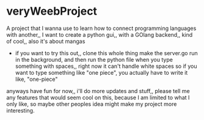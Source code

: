 # veryWeebProject
A project that I wanna use to learn how to connect programming languages with another,, I want to create a python gui,, with a GOlang backend,, kind of cool,, also it's about mangas

- if you want to try this out,, clone this whole thing 
make the server.go run in the background, and then run the python file
when you type something with spaces,, right now it can't handle white spaces so if you want to type something like "one piece", you actually 
have to write it like, "one-piece" 

anyways have fun for now,, i'll do more updates and stuff,, please tell me any features that would seem cool on this, because I am limited to what I only like, so maybe other peoples idea might make my project more interesting.

